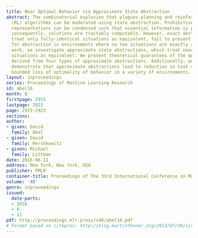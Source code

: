 ```yaml
---
title: Near Optimal Behavior via Approximate State Abstraction
abstract: The combinatorial explosion that plagues planning and reinforcement learning
  (RL) algorithms can be moderated using state abstraction. Prohibitively large task
  representations can be condensed such that essential information is preserved, and
  consequently, solutions are tractably computable. However, exact abstractions, which
  treat only fully-identical situations as equivalent, fail to present opportunities
  for abstraction in environments where no two situations are exactly alike. In this
  work, we investigate approximate state abstractions, which treat nearly-identical
  situations as equivalent. We present theoretical guarantees of the quality of behaviors
  derived from four types of approximate abstractions. Additionally, we empirically
  demonstrate that approximate abstractions lead to reduction in task complexity and
  bounded loss of optimality of behavior in a variety of environments.
layout: inproceedings
series: Proceedings of Machine Learning Research
id: abel16
month: 0
firstpage: 2915
lastpage: 2923
page: 2915-2923
sections: 
author:
- given: David
  family: Abel
- given: David
  family: Hershkowitz
- given: Michael
  family: Littman
date: 2016-06-11
address: New York, New York, USA
publisher: PMLR
container-title: Proceedings of The 33rd International Conference on Machine Learning
volume: '48'
genre: inproceedings
issued:
  date-parts:
  - 2016
  - 6
  - 11
pdf: http://proceedings.mlr.press/v48/abel16.pdf
# Format based on citeproc: http://blog.martinfenner.org/2013/07/30/citeproc-yaml-for-bibliographies/
---
```

